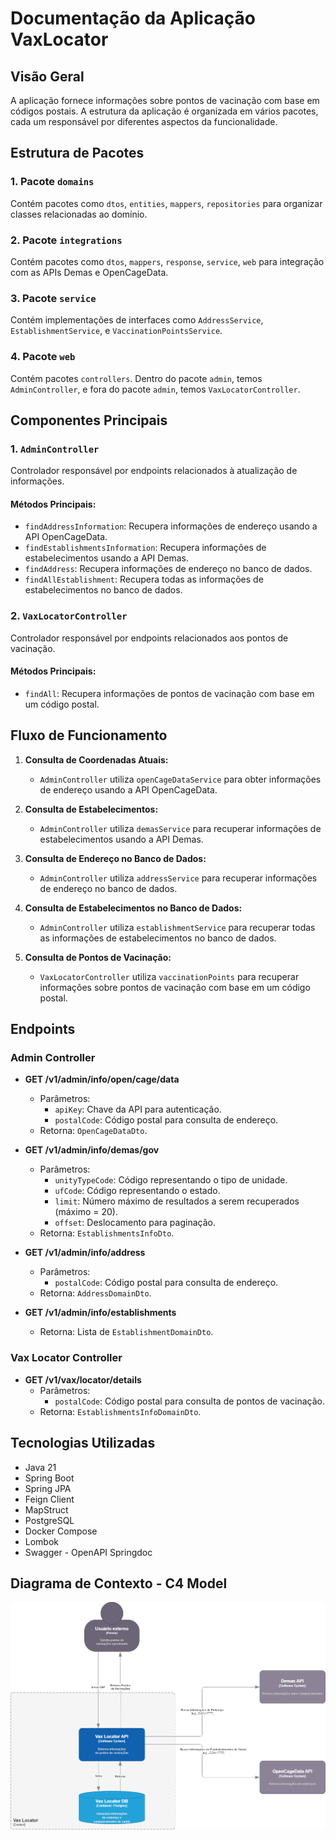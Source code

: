 # Documentação da Aplicação VaxLocator

## Visão Geral

A aplicação fornece informações sobre pontos de vacinação com base em códigos postais. A estrutura da aplicação é organizada em vários pacotes, cada um responsável por diferentes aspectos da funcionalidade.

## Estrutura de Pacotes

### 1. Pacote `domains`

Contém pacotes como `dtos`, `entities`, `mappers`, `repositories` para organizar classes relacionadas ao domínio.

### 2. Pacote `integrations`

Contém pacotes como `dtos`, `mappers`, `response`, `service`, `web` para integração com as APIs Demas e OpenCageData.

### 3. Pacote `service`

Contém implementações de interfaces como `AddressService`, `EstablishmentService`, e `VaccinationPointsService`.

### 4. Pacote `web`

Contém pacotes `controllers`. Dentro do pacote `admin`, temos `AdminController`, e fora do pacote `admin`, temos `VaxLocatorController`.

## Componentes Principais

### 1. `AdminController`

Controlador responsável por endpoints relacionados à atualização de informações.

#### Métodos Principais:

- `findAddressInformation`: Recupera informações de endereço usando a API OpenCageData.
- `findEstablishmentsInformation`: Recupera informações de estabelecimentos usando a API Demas.
- `findAddress`: Recupera informações de endereço no banco de dados.
- `findAllEstablishment`: Recupera todas as informações de estabelecimentos no banco de dados.

### 2. `VaxLocatorController`

Controlador responsável por endpoints relacionados aos pontos de vacinação.

#### Métodos Principais:

- `findAll`: Recupera informações de pontos de vacinação com base em um código postal.

## Fluxo de Funcionamento

1. **Consulta de Coordenadas Atuais:**
    - `AdminController` utiliza `openCageDataService` para obter informações de endereço usando a API OpenCageData.

2. **Consulta de Estabelecimentos:**
    - `AdminController` utiliza `demasService` para recuperar informações de estabelecimentos usando a API Demas.

3. **Consulta de Endereço no Banco de Dados:**
    - `AdminController` utiliza `addressService` para recuperar informações de endereço no banco de dados.

4. **Consulta de Estabelecimentos no Banco de Dados:**
    - `AdminController` utiliza `establishmentService` para recuperar todas as informações de estabelecimentos no banco de dados.

5. **Consulta de Pontos de Vacinação:**
    - `VaxLocatorController` utiliza `vaccinationPoints` para recuperar informações sobre pontos de vacinação com base em um código postal.

## Endpoints

### Admin Controller

- **GET /v1/admin/info/open/cage/data**
    - Parâmetros:
        - `apiKey`: Chave da API para autenticação.
        - `postalCode`: Código postal para consulta de endereço.
    - Retorna: `OpenCageDataDto`.

- **GET /v1/admin/info/demas/gov**
    - Parâmetros:
        - `unityTypeCode`: Código representando o tipo de unidade.
        - `ufCode`: Código representando o estado.
        - `limit`: Número máximo de resultados a serem recuperados (máximo = 20).
        - `offset`: Deslocamento para paginação.
    - Retorna: `EstablishmentsInfoDto`.

- **GET /v1/admin/info/address**
    - Parâmetros:
        - `postalCode`: Código postal para consulta de endereço.
    - Retorna: `AddressDomainDto`.

- **GET /v1/admin/info/establishments**
    - Retorna: Lista de `EstablishmentDomainDto`.

### Vax Locator Controller

- **GET /v1/vax/locator/details**
    - Parâmetros:
        - `postalCode`: Código postal para consulta de pontos de vacinação.
    - Retorna: `EstablishmentsInfoDomainDto`.
## Tecnologias Utilizadas

- Java 21
- Spring Boot
- Spring JPA
- Feign Client
- MapStruct
- PostgreSQL
- Docker Compose
- Lombok
- Swagger - OpenAPI Springdoc

## Diagrama de Contexto - C4 Model

![Documentação](https://github.com/hywenklis/vaxlocator/blob/main/diagrama.png) 
